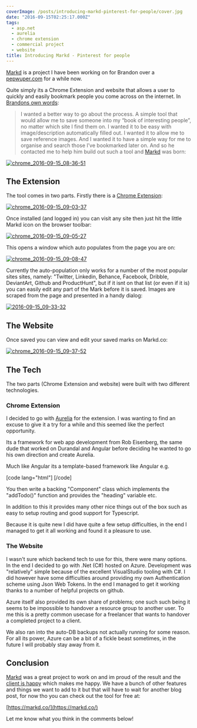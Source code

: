 ```yaml
---
coverImage: /posts/introducing-markd-pinterest-for-people/cover.jpg
date: "2016-09-15T02:25:17.000Z"
tags:
  - asp.net
  - aurelia
  - chrome extension
  - commercial project
  - website
title: Introducing Markd - Pinterest for people
---
```


[Markd](https://markd.co/) is a project I have been working on for Brandon over a [pepwuper.com](https://www.pepwuper.com/) for a while now.

<!-- more -->

Quite simply its a Chrome Extension and website that allows a user to quickly and easily bookmark people you come across on the internet. In [Brandons own words](https://www.pepwuper.com/markd-pinterest-for-people/):

> I wanted a better way to go about the process. A simple tool that would allow me to save someone into my “book of interesting people”, no matter which site I find them on. I wanted it to be easy with image/description automatically filled out. I wanted it to allow me to save reference images. And I wanted it to have a simple way for me to organise and search those I’ve bookmarked later on.
> And so he contacted me to help him build out such a tool and [Markd](https://markd.co) was born:

[![chrome_2016-09-15_08-36-51](https://www.mikecann.co.uk/wp-content/uploads/2016/09/chrome_2016-09-15_08-36-51.png)](https://www.mikecann.co.uk/wp-content/uploads/2016/09/chrome_2016-09-15_08-36-51.png)

## The Extension

The tool comes in two parts. Firstly there is a [Chrome Extension](https://chrome.google.com/webstore/detail/markd/beaalofkiocejchbpaocbbjhobmambpp):

[![chrome_2016-09-15_09-03-37](https://www.mikecann.co.uk/wp-content/uploads/2016/09/chrome_2016-09-15_09-03-37.png)](https://www.mikecann.co.uk/wp-content/uploads/2016/09/chrome_2016-09-15_09-03-37.png)

Once installed (and logged in) you can visit any site then just hit the little Markd icon on the browser toolbar:

[![chrome_2016-09-15_09-05-27](https://www.mikecann.co.uk/wp-content/uploads/2016/09/chrome_2016-09-15_09-05-27.png)](https://www.mikecann.co.uk/wp-content/uploads/2016/09/chrome_2016-09-15_09-05-27.png)

This opens a window which auto populates from the page you are on:

[![chrome_2016-09-15_09-08-47](https://www.mikecann.co.uk/wp-content/uploads/2016/09/chrome_2016-09-15_09-08-47.png)](https://www.mikecann.co.uk/wp-content/uploads/2016/09/chrome_2016-09-15_09-08-47.png)

Currently the auto-population only works for a number of the most popular sites sites, namely: "Twitter, Linkedin, Behance, Facebook, Dribble, DeviantArt, Github and ProductHunt", but if it isnt on that list (or even if it is) you can easily edit any part of the Mark before it is saved. Images are scraped from the page and presented in a handy dialog:

[![2016-09-15_09-33-32](https://www.mikecann.co.uk/wp-content/uploads/2016/09/2016-09-15_09-33-32.gif)](https://www.mikecann.co.uk/wp-content/uploads/2016/09/2016-09-15_09-33-32.gif)

## The Website

Once saved you can view and edit your saved marks on Markd.co:

[![chrome_2016-09-15_09-37-52](https://www.mikecann.co.uk/wp-content/uploads/2016/09/chrome_2016-09-15_09-37-52.png)](https://www.mikecann.co.uk/wp-content/uploads/2016/09/chrome_2016-09-15_09-37-52.png)

## The Tech

The two parts (Chrome Extension and website) were built with two different technologies.

### Chrome Extension

I decided to go with [Aurelia](https://aurelia.io/) for the extension. I was wanting to find an excuse to give it a try for a while and this seemed like the perfect opportunity.

Its a framework for web app development from Rob Eisenberg, the same dude that worked on Durandal and Angular before deciding he wanted to go his own direction and create Aurelia.

Much like Angular its a template-based framework like Angular e.g.

[code lang="html"]
<template>

<h1>\${heading}</h1>

<form submit.trigger="addTodo()">
<input type="text" value.bind="todoDescription">
<button type="submit">Add Todo</button>
</form>
</template>
[/code]

You then write a backing "Component" class which implements the "addTodo()" function and provides the "heading" variable etc.

In addition to this it provides many other nice things out of the box such as easy to setup routing and good support for Typescript.

Because it is quite new I did have quite a few setup difficulties, in the end I managed to get it all working and found it a pleasure to use.

### The Website

I wasn't sure which backend tech to use for this, there were many options. In the end I decided to go with .Net (C#) hosted on Azure. Development was "relatively" simple because of the excellent VisualStudio tooling with C#. I did however have some difficulties around providing my own Authentication scheme using Json Web Tokens. In the end I managed to get it working thanks to a number of helpful projects on github.

Azure itself also provided its own share of problems; one such such being it seems to be impossible to handover a resource group to another user. To me this is a pretty common usecase for a freelancer that wants to handover a completed project to a client.

We also ran into the auto-DB backups not actually running for some reason. For all its power, Azure can be a bit of a fickle beast sometimes, in the future I will probably stay away from it.

## Conclusion

[Markd](https://markd.co/) was a great project to work on and im proud of the result and the [client is happy](https://www.pepwuper.com/markd-pinterest-for-people/) which makes me happy. We have a bunch of other features and things we want to add to it but that will have to wait for another blog post, for now tho you can check out the tool for free at:

[https://markd.co/](https://markd.co/)

Let me know what you think in the comments below!
